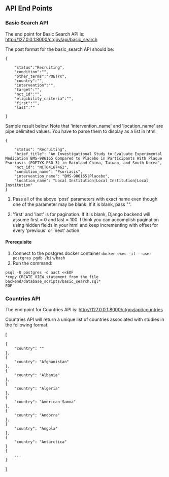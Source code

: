 
## API End Points

### Basic Search API

The end point for Basic Search API is:
http://127.0.0.1:8000/ctgov/api/basic_search

The post format for the basic_search API should be:
```
{

    "status":"Recruiting",
    "condition":"",
    "other_terms":"POETYK",
    "country":"",
    "intervention":"",
    "target":"",
    "nct_id":"",
    "eligibility_criteria":"",
    "first":"",
    "last":""

}
```


Sample result below. Note that 'intervention_name' and 'location_name' are pipe delimited values. You have to parse them to display as a list in html.

```
{

    "status": "Recruiting",
    "brief_title": "An Investigational Study to Evaluate Experimental Medication BMS-986165 Compared to Placebo in Participants With Plaque Psoriasis (POETYK-PSO-3) in Mainland China, Taiwan, and South Korea",
    "nct_id": "NCT04167462",
    "condition_name": "Psoriasis",
    "intervention_name": "BMS-986165|Placebo",
    "location_name": "Local Institution|Local Institution|Local Institution"
}
```

1. Pass all of the above 'post' parameters with exact name even though one of the parameter may be blank. If it is blank, pass "".

2. 'first' and 'last' is for pagination. If it is blank, Django backend will assume first = 0 and last = 100. I think you can accomplish pagination using hidden fields in your html and keep incrementing with offset for every 'previous' or 'next' action.

#### Prerequisite

1. Connect to the postgres docker container 
```docker exec -it --user postgres pgdb /bin/bash```
2. Run the command:
``` 
psql -U postgres -d aact <<EOF
*copy CREATE VIEW statement from the file backend/database_scripts/basic_search.sql*
EOF
```

### Countries API

The end point for Countries API is:
http://127.0.0.1:8000/ctgov/api/countries

Countries API will return a unique list of countries associated with studies in the following format.

[

    {
        "country": ""
    },
    {
        "country": "Afghanistan"
    },
    {
        "country": "Albania"
    },
    {
        "country": "Algeria"
    },
    {
        "country": "American Samoa"
    },
    {
        "country": "Andorra"
    },
    {
        "country": "Angola"
    },
    {
        "country": "Antarctica"
    }
    {
        ...
    }
]

